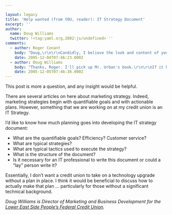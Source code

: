 ```yaml
---

layout: legacy
title: 'Help wanted (from YOU, reader): IT Strategy Document'
excerpt: ''
author:
  name: Doug Williams
  twitter: !<tag:yaml.org,2002:js/undefined> ''
comments:
  - author: Roger Conant
    body: "Doug,\r\n\r\nCandidly, I believe the look and content of your present site is far above the average CU. Especially the \"Press\" section! (great stuff about Hillary Clinton and your CU)\r\n\r\nI am reading a book right now by a guy who seems well connected to the Internet and Credit Unions. Glen Urban, past Dean of the MIT Sloan School of Management, just released _Don't Just Relate, Advocate!_  I've had occasion to email him on several subjects and he is quite responsive.\r\n\r\nMy daughter and son-in-law lived across from Columbia University for several years. Quite frankly, I really miss those trips to your community. Thanks again for the post."
    date: 2005-12-04T07:46:23.000Z
  - author: Doug Williams
    body: "Thanks, Roger. I'll pick up Mr. Urban's book.\r\n\r\nIf it helps anyone else who may be looking for it, the ISBN is 0131913611.\r\n\r\nHopefully you can make it back to NY at some point. UWS /Columbia/Morningside is definitely a great area.\r\n\r\nThanks again and regards."
    date: 2005-12-05T07:46:36.000Z
---
```


<p>This post is more a question, and any insight would be helpful.</p>
<p>There are several articles on here about marketing strategy.  Indeed, marketing strategies begin with quantifiable goals and with actionable plans.  However, something that we are working on at my credit union is an <span class='caps'>IT </span>Strategy.</p>
<p>I&#8217;d like to know how much planning goes into developing the IT strategy document:</p>
<ul>
<li>What are the quantifiable goals?  Efficiency?  Customer service?</li>
<li>What are typical strategies?</li>
<li>What are typical tactics used to execute the strategy?</li>
<li>What is the structure of the document?</li>
<li>Is it necessary for an IT professional to write this document or could a &#8220;lay&#8221; person write it?</li>
</ul>
<p>Essentially, I don&#8217;t want a credit union to take on a technology upgrade without a plan in place.  I think it would be beneficial to discuss how to actually make that plan &#8230; particularly for those without a significant technical background.</p>
<p><em>Doug Williams is Director of Marketing and Business Development  for the <a href='http://www.lespfcu.org/'>Lower East Side People&#8217;s Federal Credit Union</a>. </em></p>